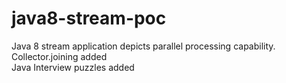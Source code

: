 # java8-stream-poc

Java 8 stream application depicts parallel processing capability.<br>
Collector.joining added<br>
Java Interview puzzles added
